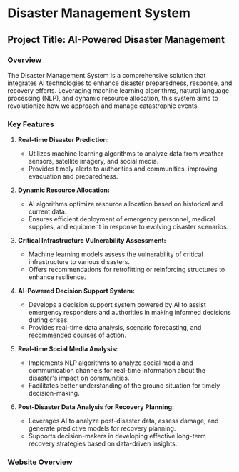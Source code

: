 # Disaster Management System

## Project Title: AI-Powered Disaster Management

### Overview

The Disaster Management System is a comprehensive solution that integrates AI technologies to enhance disaster preparedness, response, and recovery efforts. Leveraging machine learning algorithms, natural language processing (NLP), and dynamic resource allocation, this system aims to revolutionize how we approach and manage catastrophic events.

### Key Features

1. **Real-time Disaster Prediction:**
   - Utilizes machine learning algorithms to analyze data from weather sensors, satellite imagery, and social media.
   - Provides timely alerts to authorities and communities, improving evacuation and preparedness.

2. **Dynamic Resource Allocation:**
   - AI algorithms optimize resource allocation based on historical and current data.
   - Ensures efficient deployment of emergency personnel, medical supplies, and equipment in response to evolving disaster scenarios.

3. **Critical Infrastructure Vulnerability Assessment:**
   - Machine learning models assess the vulnerability of critical infrastructure to various disasters.
   - Offers recommendations for retrofitting or reinforcing structures to enhance resilience.

4. **AI-Powered Decision Support System:**
   - Develops a decision support system powered by AI to assist emergency responders and authorities in making informed decisions during crises.
   - Provides real-time data analysis, scenario forecasting, and recommended courses of action.

5. **Real-time Social Media Analysis:**
   - Implements NLP algorithms to analyze social media and communication channels for real-time information about the disaster's impact on communities.
   - Facilitates better understanding of the ground situation for timely decision-making.

6. **Post-Disaster Data Analysis for Recovery Planning:**
   - Leverages AI to analyze post-disaster data, assess damage, and generate predictive models for recovery planning.
   - Supports decision-makers in developing effective long-term recovery strategies based on data-driven insights.


### Website Overview
